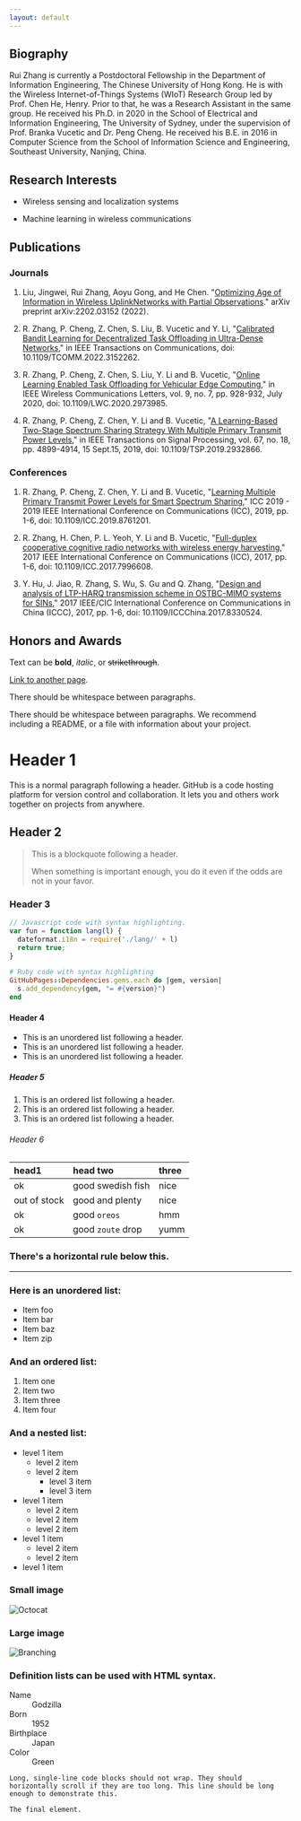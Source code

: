 ```yaml
---
layout: default
---
```


[//]: <> (# News)

## Biography

Rui Zhang is currently a Postdoctoral Fellowship in the Department of Information Engineering, The Chinese University of Hong Kong. He is with the Wireless Internet-of-Things Systems (WIoT) Research Group led by Prof. Chen He, Henry. Prior to that, he was a Research Assistant in the same group. He received his Ph.D. in 2020 in the School of Electrical and Information Engineering, The University of Sydney, under the supervision of Prof. Branka Vucetic and Dr. Peng Cheng. He received his B.E. in 2016 in Computer Science from the School of Information Science and Engineering, Southeast University, Nanjing, China.

## Research Interests

* Wireless sensing and localization systems

* Machine learning in wireless communications

[//]: <> (# Research Projects)

## Publications

### Journals

1. Liu, Jingwei, Rui Zhang, Aoyu Gong, and He Chen. "[Optimizing Age of Information in Wireless UplinkNetworks with Partial Observations](http://arxiv.org/abs/2202.03152)." arXiv preprint arXiv:2202.03152 (2022).

2. R. Zhang, P. Cheng, Z. Chen, S. Liu, B. Vucetic and Y. Li, "[Calibrated Bandit Learning for Decentralized Task Offloading in Ultra-Dense Networks](https://ieeexplore.ieee.org/abstract/document/9715074?casa_token=oHjZaEumGLcAAAAA:hyuB2pyiOZkI4IK_btJJqWAI2OZiR197AqLJy04RDApz47fv1ES61KpTlcNB8tF6arebAu63)," in IEEE Transactions on Communications, doi: 10.1109/TCOMM.2022.3152262.

3. R. Zhang, P. Cheng, Z. Chen, S. Liu, Y. Li and B. Vucetic, "[Online Learning Enabled Task Offloading for Vehicular Edge Computing](https://ieeexplore.ieee.org/abstract/document/8999589)," in IEEE Wireless Communications Letters, vol. 9, no. 7, pp. 928-932, July 2020, doi: 10.1109/LWC.2020.2973985.

4. R. Zhang, P. Cheng, Z. Chen, Y. Li and B. Vucetic, "[A Learning-Based Two-Stage Spectrum Sharing Strategy With Multiple Primary Transmit Power Levels](https://ieeexplore.ieee.org/abstract/document/8786192)," in IEEE Transactions on Signal Processing, vol. 67, no. 18, pp. 4899-4914, 15 Sept.15, 2019, doi: 10.1109/TSP.2019.2932866.

### Conferences

1. R. Zhang, P. Cheng, Z. Chen, Y. Li and B. Vucetic, "[Learning Multiple Primary Transmit Power Levels for Smart Spectrum Sharing](https://ieeexplore.ieee.org/abstract/document/8761201)," ICC 2019 - 2019 IEEE International Conference on Communications (ICC), 2019, pp. 1-6, doi: 10.1109/ICC.2019.8761201.

2. R. Zhang, H. Chen, P. L. Yeoh, Y. Li and B. Vucetic, "[Full-duplex cooperative cognitive radio networks with wireless energy harvesting](https://ieeexplore.ieee.org/abstract/document/7996608)," 2017 IEEE International Conference on Communications (ICC), 2017, pp. 1-6, doi: 10.1109/ICC.2017.7996608.

3. Y. Hu, J. Jiao, R. Zhang, S. Wu, S. Gu and Q. Zhang, "[Design and analysis of LTP-HARQ transmission scheme in OSTBC-MIMO systems for SINs](https://ieeexplore.ieee.org/abstract/document/8330524?casa_token=JleRo9QvtKAAAAAA:JRjubUSZ2hLKihEAyGVRon0oHR0GnksWMyVJhMKoGciYsIkZSw8xLYNhZ4CtboH42JzdrDcN3NY)," 2017 IEEE/CIC International Conference on Communications in China (ICCC), 2017, pp. 1-6, doi: 10.1109/ICCChina.2017.8330524.

## Honors and Awards


Text can be **bold**, _italic_, or ~~strikethrough~~.

[Link to another page](./another-page.html).

There should be whitespace between paragraphs.

There should be whitespace between paragraphs. We recommend including a README, or a file with information about your project.

# Header 1

This is a normal paragraph following a header. GitHub is a code hosting platform for version control and collaboration. It lets you and others work together on projects from anywhere.

## Header 2

> This is a blockquote following a header.
>
> When something is important enough, you do it even if the odds are not in your favor.

### Header 3

```js
// Javascript code with syntax highlighting.
var fun = function lang(l) {
  dateformat.i18n = require('./lang/' + l)
  return true;
}
```

```ruby
# Ruby code with syntax highlighting
GitHubPages::Dependencies.gems.each do |gem, version|
  s.add_dependency(gem, "= #{version}")
end
```

#### Header 4

*   This is an unordered list following a header.
*   This is an unordered list following a header.
*   This is an unordered list following a header.

##### Header 5

1.  This is an ordered list following a header.
2.  This is an ordered list following a header.
3.  This is an ordered list following a header.

###### Header 6

| head1        | head two          | three |
|:-------------|:------------------|:------|
| ok           | good swedish fish | nice  |
| out of stock | good and plenty   | nice  |
| ok           | good `oreos`      | hmm   |
| ok           | good `zoute` drop | yumm  |

### There's a horizontal rule below this.

* * *

### Here is an unordered list:

*   Item foo
*   Item bar
*   Item baz
*   Item zip

### And an ordered list:

1.  Item one
1.  Item two
1.  Item three
1.  Item four

### And a nested list:

- level 1 item
  - level 2 item
  - level 2 item
    - level 3 item
    - level 3 item
- level 1 item
  - level 2 item
  - level 2 item
  - level 2 item
- level 1 item
  - level 2 item
  - level 2 item
- level 1 item

### Small image

![Octocat](https://github.githubassets.com/images/icons/emoji/octocat.png)

### Large image

![Branching](https://guides.github.com/activities/hello-world/branching.png)


### Definition lists can be used with HTML syntax.

<dl>
<dt>Name</dt>
<dd>Godzilla</dd>
<dt>Born</dt>
<dd>1952</dd>
<dt>Birthplace</dt>
<dd>Japan</dd>
<dt>Color</dt>
<dd>Green</dd>
</dl>

```
Long, single-line code blocks should not wrap. They should horizontally scroll if they are too long. This line should be long enough to demonstrate this.
```

```
The final element.
```

